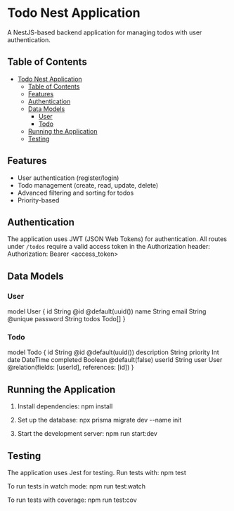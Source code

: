 # Todo Nest Application

A NestJS-based backend application for managing todos with user authentication.

## Table of Contents
- [Todo Nest Application](#todo-nest-application)
  - [Table of Contents](#table-of-contents)
  - [Features](#features)
  - [Authentication](#authentication)
  - [Data Models](#data-models)
    - [User](#user)
    - [Todo](#todo)
  - [Running the Application](#running-the-application)
  - [Testing](#testing)

## Features
- User authentication (register/login)
- Todo management (create, read, update, delete)
- Advanced filtering and sorting for todos
- Priority-based

## Authentication

The application uses JWT (JSON Web Tokens) for authentication. All routes under `/todos` require a valid access token in the Authorization header:
Authorization: Bearer <access_token>

## Data Models

### User
model User {
  id       String  @id @default(uuid())
  name     String
  email    String  @unique
  password String
  todos    Todo[]
}

### Todo
model Todo {
  id          String  @id @default(uuid())
  description String
  priority    Int
  date        DateTime
  completed   Boolean  @default(false)
  userId      String
  user        User     @relation(fields: [userId], references: [id])
}

## Running the Application

1. Install dependencies:
   npm install

2. Set up the database:
   npx prisma migrate dev --name init

3. Start the development server:
   npm run start:dev

## Testing

The application uses Jest for testing.
Run tests with:
npm test

To run tests in watch mode:
npm run test:watch

To run tests with coverage:
npm run test:cov
